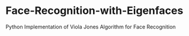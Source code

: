 # Face-Recognition-with-Eigenfaces
Python Implementation of Viola Jones Algorithm for Face Recognition
